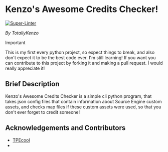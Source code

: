 # Kenzo's Awesome Credits Checker!
[![Super-Linter](https://github.com/TotallyKenzo/KACC/actions/workflows/super-linter.yml/badge.svg)](https://github.com/marketplace/actions/super-linter)

*By TotallyKenzo*

> [!IMPORTANT]
> This is my first every python project, so expect things to break, and also don't expect it to be the best code ever. I'm still learning! If you want you can contribute to this project by forking it and making a pull request. I would really appreciate it!

## Brief Description
Kenzo's Awesome Credits Checker is a simple cli python program, that takes json config files that contain information about Source Engine custom assets, and checks map files if these custom assets were used, so that you don't ever forget to credit someone!

## Acknowledgements and Contributors
- [TPEcool](https://github.com/TPEcool)
- 
